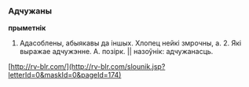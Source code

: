 ### Адчужаны
**прыметнік**

1. Адасоблены, абыякавы да іншых. Хлопец нейкі змрочны, а. 2. Які выражае адчужэнне. А. позірк. || назоўнік: адчужанасць.

<a rel="author">[http://rv-blr.com/](http://rv-blr.com/slounik.jsp?letterId=0&maskId=0&pageId=174)</a>
